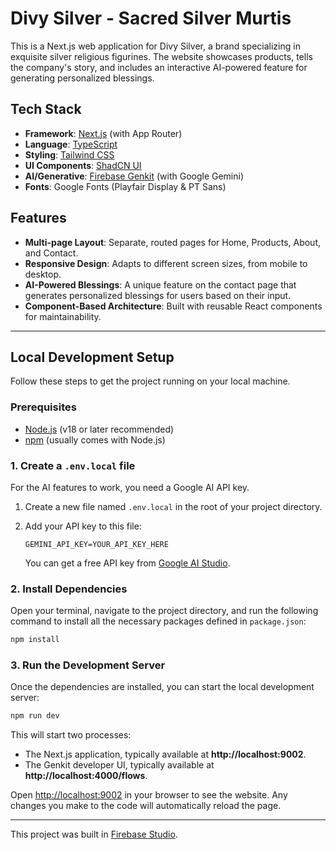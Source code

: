 # Divy Silver - Sacred Silver Murtis

This is a Next.js web application for Divy Silver, a brand specializing in exquisite silver religious figurines. The website showcases products, tells the company's story, and includes an interactive AI-powered feature for generating personalized blessings.

## Tech Stack

- **Framework**: [Next.js](https://nextjs.org/) (with App Router)
- **Language**: [TypeScript](https://www.typescriptlang.org/)
- **Styling**: [Tailwind CSS](https://tailwindcss.com/)
- **UI Components**: [ShadCN UI](https://ui.shadcn.com/)
- **AI/Generative**: [Firebase Genkit](https://firebase.google.com/docs/genkit) (with Google Gemini)
- **Fonts**: Google Fonts (Playfair Display & PT Sans)

## Features

- **Multi-page Layout**: Separate, routed pages for Home, Products, About, and Contact.
- **Responsive Design**: Adapts to different screen sizes, from mobile to desktop.
- **AI-Powered Blessings**: A unique feature on the contact page that generates personalized blessings for users based on their input.
- **Component-Based Architecture**: Built with reusable React components for maintainability.

---

## Local Development Setup

Follow these steps to get the project running on your local machine.

### Prerequisites

- [Node.js](https://nodejs.org/en) (v18 or later recommended)
- [npm](https://www.npmjs.com/) (usually comes with Node.js)

### 1. Create a `.env.local` file

For the AI features to work, you need a Google AI API key.

1.  Create a new file named `.env.local` in the root of your project directory.
2.  Add your API key to this file:

    ```
    GEMINI_API_KEY=YOUR_API_KEY_HERE
    ```

    You can get a free API key from [Google AI Studio](https://aistudio.google.com/app/apikey).

### 2. Install Dependencies

Open your terminal, navigate to the project directory, and run the following command to install all the necessary packages defined in `package.json`:

```bash
npm install
```

### 3. Run the Development Server

Once the dependencies are installed, you can start the local development server:

```bash
npm run dev
```

This will start two processes:
- The Next.js application, typically available at **http://localhost:9002**.
- The Genkit developer UI, typically available at **http://localhost:4000/flows**.

Open [http://localhost:9002](http://localhost:9002) in your browser to see the website. Any changes you make to the code will automatically reload the page.

---

This project was built in [Firebase Studio](https://firebase.google.com/studio).

